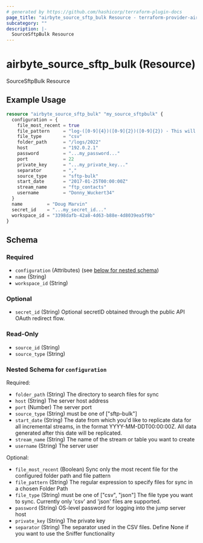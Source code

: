 ```yaml
---
# generated by https://github.com/hashicorp/terraform-plugin-docs
page_title: "airbyte_source_sftp_bulk Resource - terraform-provider-airbyte"
subcategory: ""
description: |-
  SourceSftpBulk Resource
---
```


# airbyte_source_sftp_bulk (Resource)

SourceSftpBulk Resource

## Example Usage

```terraform
resource "airbyte_source_sftp_bulk" "my_source_sftpbulk" {
  configuration = {
    file_most_recent = true
    file_pattern     = "log-([0-9]{4})([0-9]{2})([0-9]{2}) - This will filter files which  `log-yearmmdd`"
    file_type        = "csv"
    folder_path      = "/logs/2022"
    host             = "192.0.2.1"
    password         = "...my_password..."
    port             = 22
    private_key      = "...my_private_key..."
    separator        = ","
    source_type      = "sftp-bulk"
    start_date       = "2017-01-25T00:00:00Z"
    stream_name      = "ftp_contacts"
    username         = "Donny_Wuckert34"
  }
  name         = "Doug Marvin"
  secret_id    = "...my_secret_id..."
  workspace_id = "3398dafb-42a8-4d63-b88e-4d8039ea5f9b"
}
```

<!-- schema generated by tfplugindocs -->
## Schema

### Required

- `configuration` (Attributes) (see [below for nested schema](#nestedatt--configuration))
- `name` (String)
- `workspace_id` (String)

### Optional

- `secret_id` (String) Optional secretID obtained through the public API OAuth redirect flow.

### Read-Only

- `source_id` (String)
- `source_type` (String)

<a id="nestedatt--configuration"></a>
### Nested Schema for `configuration`

Required:

- `folder_path` (String) The directory to search files for sync
- `host` (String) The server host address
- `port` (Number) The server port
- `source_type` (String) must be one of ["sftp-bulk"]
- `start_date` (String) The date from which you'd like to replicate data for all incremental streams, in the format YYYY-MM-DDT00:00:00Z. All data generated after this date will be replicated.
- `stream_name` (String) The name of the stream or table you want to create
- `username` (String) The server user

Optional:

- `file_most_recent` (Boolean) Sync only the most recent file for the configured folder path and file pattern
- `file_pattern` (String) The regular expression to specify files for sync in a chosen Folder Path
- `file_type` (String) must be one of ["csv", "json"]
The file type you want to sync. Currently only 'csv' and 'json' files are supported.
- `password` (String) OS-level password for logging into the jump server host
- `private_key` (String) The private key
- `separator` (String) The separator used in the CSV files. Define None if you want to use the Sniffer functionality


